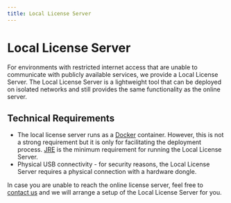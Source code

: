 ```yaml
---
title: Local License Server
---
```


# Local License Server

For environments with restricted internet access that are unable to communicate with publicly available services, we provide a Local License Server.
The Local License Server is a lightweight tool that can be deployed on isolated networks and still provides the same functionality as the online server.

## Technical Requirements
  - The local license server runs as a [Docker](https://www.docker.com/products/docker-engine) container. 
  However, this is not a strong requirement but it is only for facilitating the deployment process. 
  [JRE](https://www.oracle.com/technetwork/java/javase/downloads/jre8-downloads-2133155.html) is the minimum requirement for running the Local License Server. 
  - Physical USB connectivity - for security reasons, the Local License Server requires a physical connection with a hardware dongle. 

In case you are unable to reach the online license server, feel free to [contact us](mailto:support@jsparrow.eu) and we will arrange a setup of the Local License Server for you. 